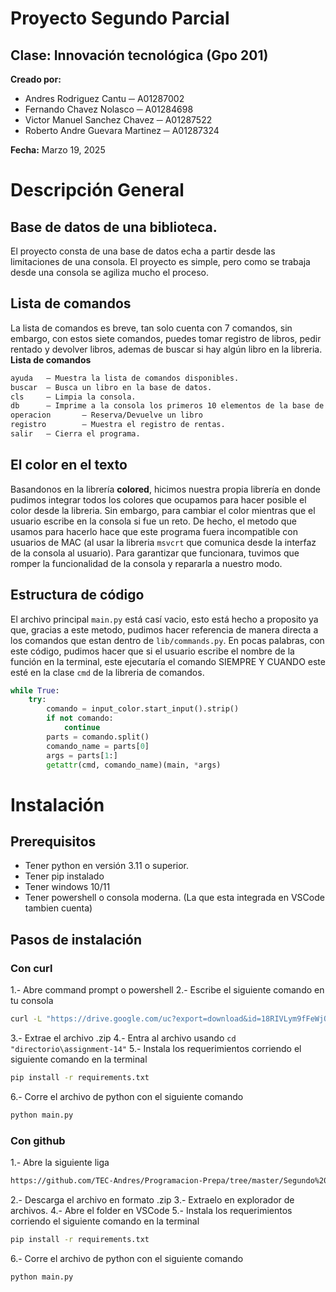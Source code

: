 # Proyecto Segundo Parcial
## Clase: Innovación tecnológica (Gpo 201)

**Creado por:** 
- Andres Rodriguez Cantu ─ A01287002
- Fernando Chavez Nolasco ─ A01284698
- Victor Manuel Sanchez Chavez ─ A01287522
- Roberto Andre Guevara Martinez ─ A01287324

**Fecha:** Marzo 19, 2025

# Descripción General
## Base de datos de una biblioteca.
El proyecto consta de una base de datos echa a partir desde las limitaciones de una consola. El proyecto es simple, pero como se trabaja desde una consola se agiliza mucho el proceso. 

## Lista de comandos
La lista de comandos es breve, tan solo cuenta con 7 comandos, sin embargo, con estos siete comandos, puedes tomar registro de libros, pedir rentado y devolver libros, ademas de buscar si hay algún libro en la libreria.
**Lista de comandos**
```txt
ayuda   ― Muestra la lista de comandos disponibles.
buscar  ― Busca un libro en la base de datos.
cls     ― Limpia la consola.
db      ― Imprime a la consola los primeros 10 elementos de la base de datos.
operacion       ― Reserva/Devuelve un libro
registro        ― Muestra el registro de rentas.
salir   ― Cierra el programa.
```

## El color en el texto
Basandonos en la librería **colored**, hicimos nuestra propia librería en donde pudimos integrar todos los colores que ocupamos para hacer posible el color desde la libreria. Sin embargo, para cambiar el color mientras que el usuario escribe en la consola si fue un reto. De hecho, el metodo que usamos para hacerlo hace que este programa fuera incompatible con usuarios de MAC (al usar la libreria `msvcrt` que comunica desde la interfaz de la consola al usuario). Para garantizar que funcionara, tuvimos que romper la funcionalidad de la consola y repararla a nuestro modo.

## Estructura de código
El archivo principal `main.py` está casí vacio, esto está hecho a proposito ya que, gracias a este metodo, pudimos hacer referencia de manera directa a los comandos que estan dentro de `lib/commands.py`. En pocas palabras, con este código, pudimos hacer que si el usuario escribe el nombre de la función en la terminal, este ejecutaría el comando SIEMPRE Y CUANDO este esté en la clase `cmd` de la libreria de comandos.
```py
while True:
    try:
        comando = input_color.start_input().strip()
        if not comando:
            continue
        parts = comando.split()
        comando_name = parts[0]
        args = parts[1:]
        getattr(cmd, comando_name)(main, *args)
```

# Instalación
## Prerequisitos
- Tener python en versión 3.11 o superior.
- Tener pip instalado
- Tener windows 10/11
- Tener powershell o consola moderna. (La que esta integrada en VSCode tambien cuenta)

## Pasos de instalación
### Con curl
1.- Abre command prompt o powershell 
2.- Escribe el siguiente comando en tu consola
```sh
curl -L "https://drive.google.com/uc?export=download&id=18RIVLym9fFeWjOosVT753X2ksl0zuBMv" -o "%USERPROFILE%\Downloads\main.zip"
```
3.- Extrae el archivo .zip
4.- Entra al archivo usando `cd "directorio\assignment-14"`
5.- Instala los requerimientos corriendo el siguiente comando en la terminal
```sh
pip install -r requirements.txt
```
6.- Corre el archivo de python con el siguiente comando
```sh
python main.py
```
### Con github
1.- Abre la siguiente liga
```sh
https://github.com/TEC-Andres/Programacion-Prepa/tree/master/Segundo%20Parcial/assignment-14
```
2.- Descarga el archivo en formato .zip
3.- Extraelo en explorador de archivos.
4.- Abre el folder en VSCode
5.- Instala los requerimientos corriendo el siguiente comando en la terminal
```sh
pip install -r requirements.txt
```
6.- Corre el archivo de python con el siguiente comando
```sh
python main.py
```